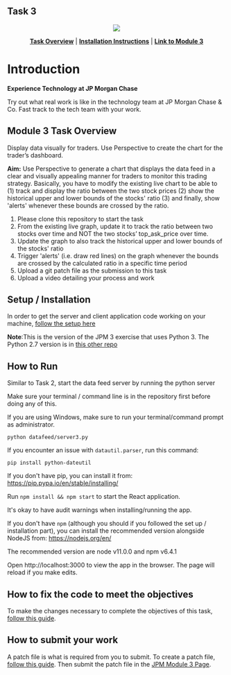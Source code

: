 ## Task 3
<p align="center">
<a href="https://www.insidesherpa.com/virtual-internships/prototype/R5iK7HMxJGBgaSbvk/Technology%20Virtual%20Experience" target="_blank">
<img src="https://insidesherpa-assets.s3-ap-southeast-2.amazonaws.com/icons/jpmorgan/github+repo+images/jpm+gitub+.png"></a>
</p>

<p align="center"> 
	<b><a href="#task">Task Overview</a></b>
	|
	<b><a href="#installation">Installation Instructions</a></b>
	| 
	<b><a href="https://www.insidesherpa.com/modules/R5iK7HMxJGBgaSbvk/EbtbrgmwKbgqcXyGt" target="_blank">Link to Module 3</a></b>	
</p>

<h1> Introduction</h1> 
<b> Experience Technology at JP Morgan Chase </b>
<p>Try out what real work is like in the technology team at JP Morgan Chase & Co. Fast track to the tech team with your work.</p>

<h2 id="task"> Module 3 Task Overview </h2>
Display data visually for traders.
Use Perspective to create the chart for the trader’s dashboard.

<b>Aim:</b> Use Perspective to generate a chart that displays the data feed in a clear and visually appealing manner for traders to monitor this trading strategy. Basically, you have to modify the existing live chart to be able to (1) track and display the ratio between the two stock prices (2) show the historical upper and lower bounds of the stocks' ratio (3) and finally, show 'alerts'  whenever these bounds are crossed by the ratio.

<ol>
	<li>Please clone this repository to start the task</li>
	<li>From the existing live graph, update it to track the ratio between two stocks over time and NOT the two stocks’ top_ask_price over time.</li>
	<li>Update the graph to also track the historical upper and lower bounds of the stocks' ratio</li>
	<li>Trigger 'alerts' (i.e. draw red lines) on the graph whenever the bounds are crossed by the calculated ratio in a specific time period</li>
	<li>Upload a git patch file as the submission to this task</li>	
  	<li>Upload a video detailing your process and work</li>
</ol>

<h2 id="installation" >Setup / Installation</h2>
<p>In order to get the server and client application code working on your machine, <a href="https://insidesherpa.s3.amazonaws.com/vinternships/companyassets/Sj7temL583QAYpHXD/setup_devenv_m3_v3.pdf">follow the setup here</a></p>

<p><b>Note</b>:This is the version of the JPM 3 exercise that uses Python 3. The Python 2.7 version is in <a href="https://github.com/insidesherpa/JPMC-tech-task-3">this other repo</a></p>

<h2>How to Run</h2>
<p>Similar to Task 2, start the data feed server by running the python server</p>
<p>Make sure your terminal / command line is in the repository first before doing any of this.</p>
<p>If you are using Windows, make sure to run your terminal/command prompt as administrator.</p>

<code>python datafeed/server3.py</code>

If you encounter an issue with `datautil.parser`, run this command: 

	pip install python-dateutil

If you don't have pip, you can install it from: https://pip.pypa.io/en/stable/installing/

Run <code>npm install && npm start</code> to start the React application.

It's okay to have audit warnings when installing/running the app.

If you don't have `npm` (although you should if you followed the set up / installation part), you can install the recommended version alongside NodeJS from: https://nodejs.org/en/

The recommended version are node v11.0.0 and npm v6.4.1

Open http://localhost:3000 to view the app in the browser. The page will reload if you make edits.

<h2>How to fix the code to meet the objectives</h2>
<p>To make the changes necessary to complete the objectives of this task, <a href="https://insidesherpa.s3.amazonaws.com/vinternships/companyassets/Sj7temL583QAYpHXD/making_changes_m3_v2.pdf">follow this guide</a>.</p>

<h2>How to submit your work</h2>
<p>A patch file is what is required from you to submit. To create a patch file, <a href="https://insidesherpa.s3.amazonaws.com/vinternships/companyassets/Sj7temL583QAYpHXD/create_patch_file_v3a.pdf">follow this guide</a>. Then submit the patch file in the <a href="https://www.insidesherpa.com/modules/R5iK7HMxJGBgaSbvk/EbtbrgmwKbgqcXyGt">JPM Module 3 Page</a>.</p>
